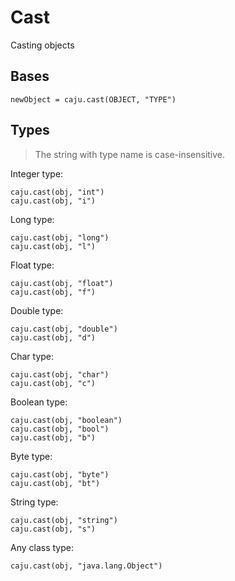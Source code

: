 # Cast

Casting objects

## Bases

```
newObject = caju.cast(OBJECT, "TYPE")
```

## Types

> The string with type name is case-insensitive.

Integer type:

```
caju.cast(obj, "int")
caju.cast(obj, "i")
```

Long type:

```
caju.cast(obj, "long")
caju.cast(obj, "l")
```

Float type:

```
caju.cast(obj, "float")
caju.cast(obj, "f")
```

Double type:

```
caju.cast(obj, "double")
caju.cast(obj, "d")
```

Char type:

```
caju.cast(obj, "char")
caju.cast(obj, "c")
```

Boolean type:

```
caju.cast(obj, "boolean")
caju.cast(obj, "bool")
caju.cast(obj, "b")
```

Byte type:

```
caju.cast(obj, "byte")
caju.cast(obj, "bt")
```

String type:

```
caju.cast(obj, "string")
caju.cast(obj, "s")
```

Any class type:

```
caju.cast(obj, "java.lang.Object")
```